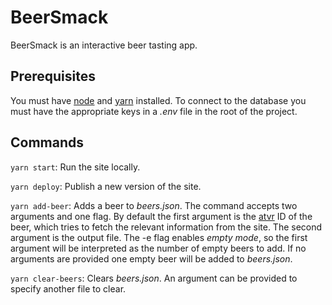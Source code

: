 # BeerSmack

BeerSmack is an interactive beer tasting app.

## Prerequisites

You must have [node](https://nodejs.org) and [yarn](https://yarnpkg.com) installed. To connect to the database you must have the appropriate keys in a _.env_ file in the root of the project.

## Commands

`yarn start`: Run the site locally.

`yarn deploy`: Publish a new version of the site.

`yarn add-beer`: Adds a beer to _beers.json_. The command accepts two arguments and one flag. By default the first argument is the [atvr](https://www.vinbudin.is/) ID of the beer, which tries to fetch the relevant information from the site. The second argument is the output file. The -e flag enables _empty mode_, so the first argument will be interpreted as the number of empty beers to add. If no arguments are provided one empty beer will be added to _beers.json_.

`yarn clear-beers`: Clears _beers.json_. An argument can be provided to specify another file to clear.
